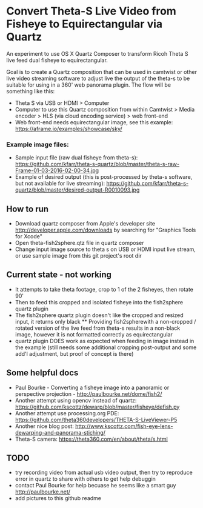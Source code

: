 # Convert Theta-S Live Video from Fisheye to Equirectangular via Quartz
An experiment to use OS X Quartz Composer to transform Ricoh Theta S live feed dual fisheye to equirectangular.

Goal is to create a Quartz composition that can be used in camtwist or other live video streaming software to adjust live the output of the theta-s to be suitable for using in a 360' web panorama plugin. The flow will be something like this:
* Theta S via USB or HDMI > Computer
* Computer to use this Quartz composition from within Camtwist > Media encoder > HLS (via cloud encoding service) > web front-end
* Web front-end needs equirectangular image, see this example: https://aframe.io/examples/showcase/sky/

### Example image files: 
* Sample input file (raw dual fisheye from theta-s): https://github.com/kfarr/theta-s-quartz/blob/master/theta-s-raw-Frame-01-03-2016-02-00-34.jpg
* Example of desired output (this is post-processed by theta-s software, but not available for live streaming): https://github.com/kfarr/theta-s-quartz/blob/master/desired-output-R0010093.jpg

## How to run
* Download quartz composer from Apple's developer site http://developer.apple.com/downloads by searching for "Graphics Tools for Xcode"
* Open theta-fish2sphere.qtz file in quartz composer
* Change input image source to theta s on USB or HDMI input live stream, or use sample image from this git project's root dir

## Current state - not working
* It attempts to take theta footage, crop to 1 of the 2 fisheyes, then rotate 90'
* Then to feed this cropped and isolated fisheye into the fish2sphere quartz plugin
* The fish2sphere quartz plugin doesn't like the cropped and resized input, it returns only black
** Providing fish2spherewith a non-cropped / rotated version of the live feed from theta-s results in a non-black image, however it is not formatted correctly as equirectangular
* quartz plugin DOES work as expected when feeding in image instead in the example (still needs some additional cropping post-output and some add'l adjustment, but proof of concept is there)

## Some helpful docs
* Paul Bourke - Converting a fisheye image into a panoramic or perspective projection - http://paulbourke.net/dome/fish2/
* Another attempt using opencv instead of quartz: https://github.com/kscottz/dewarp/blob/master/fisheye/defish.py
* Another attempt use processing.org PDE: https://github.com/theta360developers/THETA-S-LiveViewer-P5
* Another nice blog post: http://www.kscottz.com/fish-eye-lens-dewarping-and-panorama-stiching/
* Theta-S camera: https://theta360.com/en/about/theta/s.html

## TODO
* try recording video from actual usb video output, then try to reproduce error in quartz to share with others to get help debuggin
* contact Paul Bourke for help becuase he seems like a smart guy http://paulbourke.net/
* add pictures to this github readme
